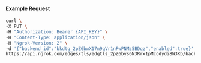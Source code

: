 <!-- Code generated for API Clients. DO NOT EDIT. -->

#### Example Request

```bash
curl \
-X PUT \
-H "Authorization: Bearer {API_KEY}" \
-H "Content-Type: application/json" \
-H "Ngrok-Version: 2" \
-d '{"backend_id":"bkdtg_2pZ6bwX17m9qVr1nPwPNMz5BDqz","enabled":true}' \
https://api.ngrok.com/edges/tls/edgtls_2pZ6bys6N3Rrx1pMccdydi8W3Kb/backend
```
